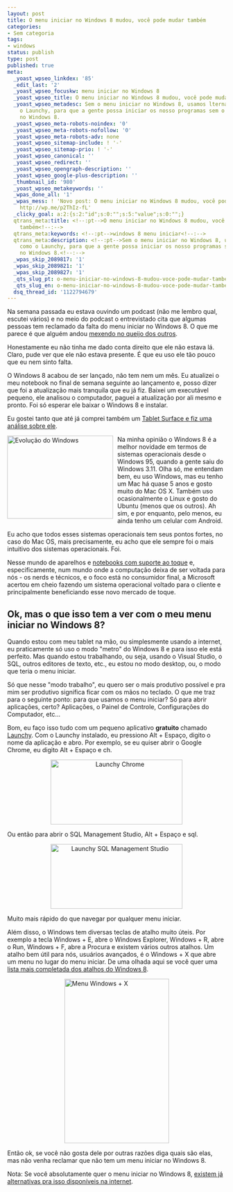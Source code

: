 ```yaml
---
layout: post
title: O menu iniciar no Windows 8 mudou, você pode mudar também
categories:
- Sem categoria
tags:
- windows
status: publish
type: post
published: true
meta:
  _yoast_wpseo_linkdex: '85'
  _edit_last: '2'
  _yoast_wpseo_focuskw: menu iniciar no Windows 8
  _yoast_wpseo_title: O menu iniciar no Windows 8 mudou, você pode mudar também
  _yoast_wpseo_metadesc: Sem o menu iniciar no Windows 8, usamos lternativas como
    o Launchy, para que a gente possa iniciar os nosso programas sem o menu iniciar
    no Windows 8.
  _yoast_wpseo_meta-robots-noindex: '0'
  _yoast_wpseo_meta-robots-nofollow: '0'
  _yoast_wpseo_meta-robots-adv: none
  _yoast_wpseo_sitemap-include: ! '-'
  _yoast_wpseo_sitemap-prio: ! '-'
  _yoast_wpseo_canonical: ''
  _yoast_wpseo_redirect: ''
  _yoast_wpseo_opengraph-description: ''
  _yoast_wpseo_google-plus-description: ''
  _thumbnail_id: '980'
  _yoast_wpseo_metakeywords: ''
  _wpas_done_all: '1'
  _wpas_mess: ! 'Novo post: O menu iniciar no Windows 8 mudou, você pode mudar também
    http://wp.me/p2ThIz-fL'
  _clicky_goal: a:2:{s:2:"id";s:0:"";s:5:"value";s:0:"";}
  qtrans_meta:title: <!--:pt-->O menu iniciar no Windows 8 mudou, você pode mudar
    também<!--:-->
  qtrans_meta:keywords: <!--:pt-->windows 8 menu iniciar<!--:-->
  qtrans_meta:description: <!--:pt-->Sem o menu iniciar no Windows 8, usamos lternativas
    como o Launchy, para que a gente possa iniciar os nosso programas sem o menu iniciar
    no Windows 8.<!--:-->
  _wpas_skip_2089817: '1'
  _wpas_skip_2089821: '1'
  _wpas_skip_2089827: '1'
  _qts_slug_pt: o-menu-iniciar-no-windows-8-mudou-voce-pode-mudar-tambem
  _qts_slug_en: o-menu-iniciar-no-windows-8-mudou-voce-pode-mudar-tambem
  dsq_thread_id: '1122794679'
---
```

<!--:pt-->Na semana passada eu estava ouvindo um podcast (não me lembro qual, escutei vários) e no meio do podcast o entrevistado cita que algumas pessoas tem reclamado da falta do menu iniciar no Windows 8. O que me parece é que alguém andou <a href="http://www.amazon.com/gp/product/B002ALFT6C/ref=as_li_ss_tl?ie=UTF8&amp;camp=1789&amp;creative=390957&amp;creativeASIN=B002ALFT6C&amp;linkCode=as2&amp;tag=tempcodi0f-20" target="_blank">mexendo no queijo dos outros</a>.

Honestamente eu não tinha me dado conta direito que ele não estava lá. Claro, pude ver que ele não estava presente. É que eu uso ele tão pouco que eu nem sinto falta.

O Windows 8 acabou de ser lançado, não tem nem um mês. Eu atualizei o meu notebook no final de semana seguinte ao lançamento e, posso dizer que foi a atualização mais tranquila que eu já fiz. Baixei um executável pequeno, ele analisou o computador, paguei a atualização por ali mesmo e pronto. Foi só esperar ele baixar o Windows 8 e instalar.

Eu gostei tanto que até já comprei também um <a href="http://templecoding.com/2012/11/14/analise-do-surface/">Tablet Surface e fiz uma análise sobre ele</a>.

<a href="http://templecoding.com/wp-content/uploads/2012/11/evol-windows.jpg"><img style="background-image: none; float: left; padding-top: 0px; padding-left: 0px; margin: 0px 10px 0px 0px; display: inline; padding-right: 0px; border: 0px;" title="Evolução do Windows" src="http://templecoding.com/wp-content/uploads/2012/11/evol-windows_thumb.jpg" alt="Evolução do Windows" width="244" height="191" align="left" border="0" /></a>Na minha opinião o Windows 8 é a melhor novidade em termos de sistemas operacionais desde o Windows 95, quando a gente saiu do Windows 3.11. Olha só, me entendam bem, eu uso Windows, mas eu tenho um Mac há quase 5 anos e gosto muito do Mac OS X. Também uso ocasionalmente o Linux e gosto do Ubuntu (menos que os outros). Ah sim, e por enquanto, pelo menos, eu ainda tenho um celular com Android.

Eu acho que todos esses sistemas operacionais tem seus pontos fortes, no caso do Mac OS, mais precisamente, eu acho que ele sempre foi o mais intuitivo dos sistemas operacionais. Foi.

Nesse mundo de aparelhos e <a href="http://www.codinghorror.com/blog/2012/11/touch-laptops.html" target="_blank">notebooks com suporte ao toque</a> e, especificamente, num mundo onde a computação deixa de ser voltada para nós - os nerds e técnicos, e o foco está no consumidor final, a Microsoft acertou em cheio fazendo um sistema operacional voltado para o cliente e principalmente beneficiando esse novo mercado de toque.
<h2>Ok, mas o que isso tem a ver com o meu menu iniciar no Windows 8?</h2>
Quando estou com meu tablet na mão, ou simplesmente usando a internet, eu praticamente só uso o modo "metro" do Windows 8 e para isso ele está perfeito. Mas quando estou trabalhando, ou seja, usando o Visual Studio, o SQL, outros editores de texto, etc., eu estou no modo desktop, ou, o modo que teria o menu iniciar.

Só que nesse "modo trabalho", eu quero ser o mais produtivo possível e pra mim ser produtivo significa ficar com os mãos no teclado. O que me traz para o seguinte ponto: para que usamos o menu iniciar? Só para abrir aplicações, certo? Aplicações, o Painel de Controle, Configurações do Computador, etc…

Bom, eu faço isso tudo com um pequeno aplicativo <strong>gratuito</strong> chamado <a href="http://www.launchy.net/" target="_blank">Launchy</a>. Com o Launchy instalado, eu pressiono Alt + Espaço, digito o nome da aplicação e abro. Por exemplo, se eu quiser abrir o Google Chrome, eu digito Alt + Espaço e ch.
<p align="center"><a href="http://templecoding.com/wp-content/uploads/2012/11/Launchy-Chrome.png"><img style="background-image: none; padding-top: 0px; padding-left: 0px; display: inline; padding-right: 0px; border: 0px;" title="Launchy Chrome" src="http://templecoding.com/wp-content/uploads/2012/11/Launchy-Chrome_thumb.png" alt="Launchy Chrome" width="304" height="149" border="0" /></a></p>
Ou então para abrir o SQL Management Studio, Alt + Espaço e sql.
<p align="center"><a href="http://templecoding.com/wp-content/uploads/2012/11/Launchy-Sql.png"><img style="background-image: none; padding-top: 0px; padding-left: 0px; display: inline; padding-right: 0px; border: 0px;" title="Launchy SQL Management Studio" src="http://templecoding.com/wp-content/uploads/2012/11/Launchy-Sql_thumb.png" alt="Launchy SQL Management Studio" width="304" height="149" border="0" /></a></p>
Muito mais rápido do que navegar por qualquer menu iniciar.

Além disso, o Windows tem diversas teclas de atalho muito úteis. Por exemplo a tecla Windows + E, abre o Windows Explorer, Windows + R, abre o Run, Windows + F, abre a Procura e existem vários outros atalhos. Um atalho bem útil para nós, usuários avançados, é o Windows + X que abre um menu no lugar do menu iniciar. De uma olhada aqui se você quer uma <a href="http://darktips.com/windows-8-keyboard-shortcuts/" target="_blank">lista mais completada dos atalhos do Windows 8</a>.

<a href="http://templecoding.com/wp-content/uploads/2012/11/windowsx_menu.png"><img style="background-image: none; float: none; padding-top: 0px; padding-left: 0px; margin-left: auto; display: block; padding-right: 0px; margin-right: auto; border: 0px;" title="Menu Windows + X" src="http://templecoding.com/wp-content/uploads/2012/11/windowsx_menu_thumb.png" alt="Menu Windows + X" width="241" height="378" border="0" /></a>

Então ok, se você não gosta dele por outras razões diga quais são elas, mas não venha reclamar que não tem um menu iniciar no Windows 8.

Nota: Se você absolutamente quer o menu iniciar no Windows 8, <a href="http://tecnoblog.net/112123/windows-8-menu-iniciar-classico/" target="_blank">existem já alternativas pra isso disponíveis na internet</a>.<!--:-->
